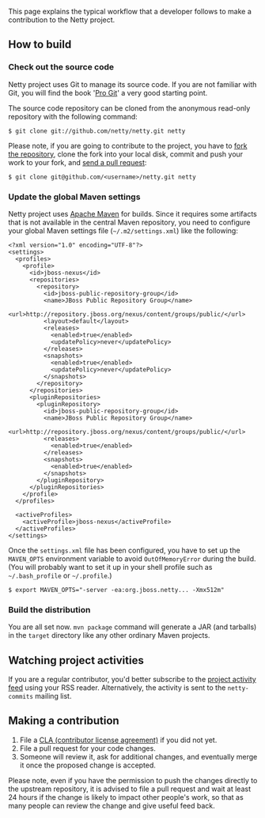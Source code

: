 This page explains the typical workflow that a developer follows to make a contribution to the Netty project.

## How to build

### Check out the source code

Netty project uses Git to manage its source code.  If you are not familiar with Git, you will find the book '[Pro Git](http://progit.org/book/)' a very good starting point.

The source code repository can be cloned from the anonymous read-only repository with the following command:

    $ git clone git://github.com/netty/netty.git netty

Please note, if you are going to contribute to the project, you have to [fork the repository](http://help.github.com/forking/), clone the fork into your local disk, commit and push your work to your fork, and [send a pull request](http://help.github.com/pull-requests/):

    $ git clone git@github.com/<username>/netty.git netty

### Update the global Maven settings

Netty project uses [Apache Maven](http://maven.apache.org/) for builds.  Since it requires some artifacts that is not available in the central Maven repository, you need to configure your global Maven settings file (`~/.m2/settings.xml`) like the following:

    <?xml version="1.0" encoding="UTF-8"?>
    <settings>
      <profiles>
        <profile>
          <id>jboss-nexus</id>
          <repositories>
            <repository>
              <id>jboss-public-repository-group</id>
              <name>JBoss Public Repository Group</name>
              <url>http://repository.jboss.org/nexus/content/groups/public/</url>
              <layout>default</layout>
              <releases>
                <enabled>true</enabled>
                <updatePolicy>never</updatePolicy>
              </releases>
              <snapshots>
                <enabled>true</enabled>
                <updatePolicy>never</updatePolicy>
              </snapshots>
            </repository>
          </repositories>
          <pluginRepositories>
            <pluginRepository>
              <id>jboss-public-repository-group</id>
              <name>JBoss Public Repository Group</name>
              <url>http://repository.jboss.org/nexus/content/groups/public/</url>
              <releases>
                <enabled>true</enabled>
              </releases>
              <snapshots>
                <enabled>true</enabled>
              </snapshots>
            </pluginRepository>
          </pluginRepositories>
        </profile>
      </profiles>

      <activeProfiles>
        <activeProfile>jboss-nexus</activeProfile>
      </activeProfiles>
    </settings>

Once the `settings.xml` file has been configured, you have to set up the `MAVEN_OPTS` environment variable to avoid `OutOfMemoryError` during the build.  (You will probably want to set it up in your shell profile such as `~/.bash_profile` or `~/.profile`.)

    $ export MAVEN_OPTS="-server -ea:org.jboss.netty... -Xmx512m"

### Build the distribution

You are all set now. `mvn package` command will generate a JAR (and tarballs) in the `target` directory like any other ordinary Maven projects.

## Watching project activities

If you are a regular contributor, you'd better subscribe to the [project activity feed](http://feeds2.feedburner.com/netty_project_activities) using your RSS reader.  Alternatively, the activity is sent to the `netty-commits` mailing list.

## Making a contribution

1. File a [CLA (contributor license agreement)](https://cla.jboss.org/) if you did not yet.
1. File a pull request for your code changes.
1. Someone will review it, ask for additional changes, and eventually merge it once the proposed change is accepted.

Please note, even if you have the permission to push the changes directly to the upstream repository, it is advised to file a pull request and wait at least 24 hours if the change is likely to impact other people's work, so that as many people can review the change and give useful feed back.

